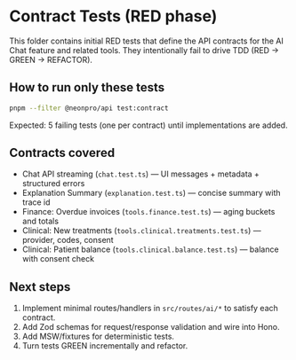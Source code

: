 # Contract Tests (RED phase)

This folder contains initial RED tests that define the API contracts for the AI Chat feature and related tools. They intentionally fail to drive TDD (RED → GREEN → REFACTOR).

## How to run only these tests

```bash
pnpm --filter @neonpro/api test:contract
```

Expected: 5 failing tests (one per contract) until implementations are added.

## Contracts covered
- Chat API streaming (`chat.test.ts`) — UI messages + metadata + structured errors
- Explanation Summary (`explanation.test.ts`) — concise summary with trace id
- Finance: Overdue invoices (`tools.finance.test.ts`) — aging buckets and totals
- Clinical: New treatments (`tools.clinical.treatments.test.ts`) — provider, codes, consent
- Clinical: Patient balance (`tools.clinical.balance.test.ts`) — balance with consent check

## Next steps
1. Implement minimal routes/handlers in `src/routes/ai/*` to satisfy each contract.
2. Add Zod schemas for request/response validation and wire into Hono.
3. Add MSW/fixtures for deterministic tests.
4. Turn tests GREEN incrementally and refactor.
